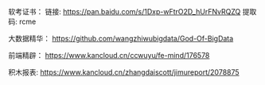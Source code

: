 软考证书：
链接: https://pan.baidu.com/s/1Dxp-wFtrO2D_hUrFNvRQZQ 
提取码: rcme 

大数据精华：
https://github.com/wangzhiwubigdata/God-Of-BigData

前端精辟：
https://www.kancloud.cn/ccwuyu/fe-mind/176578

积木报表:
https://www.kancloud.cn/zhangdaiscott/jimureport/2078875